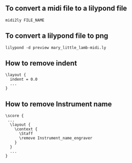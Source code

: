 ## To convert a midi file to a lilypond file
`midi2ly FILE_NAME`

## To convert a lilypond file to png
`lilypond -d preview mary_little_lamb-midi.ly`

## How to remove indent
```
\layout {
  indent = 0.0
  ...
}
```

## How to remove Instrument name
```
\score {
 ...
  \layout {
    \context {
      \Staff
      \remove Instrument_name_engraver
    }
  }
  ...
}
```